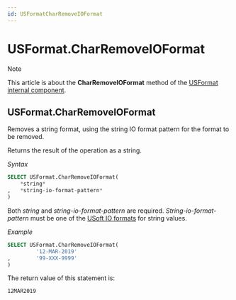 ```yaml
---
id: USFormatCharRemoveIOFormat
---
```


# USFormat.CharRemoveIOFormat



> [!NOTE]
> This article is about the **CharRemoveIOFormat** method of the [USFormat internal component](/docs/Extensions/USFormat%20internal%20component).

## **USFormat.CharRemoveIOFormat**

Removes a string format, using the string IO format pattern for the format to be removed.

Returns the result of the operation as a string.

*Syntax*

```sql
SELECT USFormat.CharRemoveIOFormat(
    *string*
,   *string-io-format-pattern*
)
```

Both *string* and *string-io-format-pattern* are required. *String-io-format-pattern* must be one of the [USoft IO formats](/docs/Modeller%20and%20Rules%20Engine/Domains/IO%20formats.md) for string values.

*Example*

```sql
SELECT USFormat.CharRemoveIOFormat(
         '12-MAR-2019'
,        '99-XXX-9999'
)
```

The return value of this statement is:

```
12MAR2019
```

 
